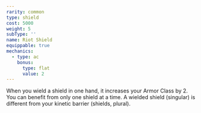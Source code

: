 ```yaml
---
rarity: common
type: shield
cost: 5000
weight: 5
subType: ''
name: Riot Shield
equippable: true
mechanics:
  - type: ac
    bonus:
      type: flat
      value: 2
---
```

When you wield a shield in one hand, it increases your Armor Class by 2. You can benefit from only one shield at a time. A wielded shield (singular)
is different from your kinetic barrier (shields, plural).
